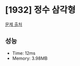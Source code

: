 # [1932] 정수 삼각형

[문제 출처](https://www.acmicpc.net/problem/1932)

## 성능

- Time: 12ms
- Memory: 3.98MB